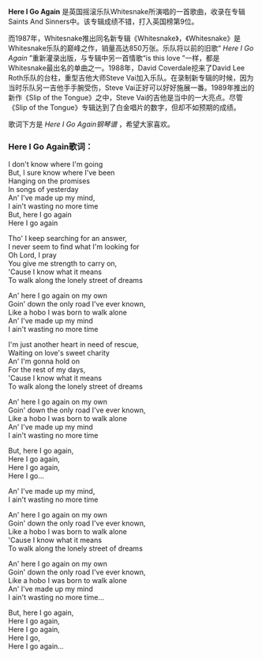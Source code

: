 

**Here I Go Again** 是英国摇滚乐队Whitesnake所演唱的一首歌曲，收录在专辑Saints And
Sinners中。该专辑成绩不错，打入英国榜第9位。

而1987年，Whitesnake推出同名新专辑《Whitesnake》，《Whitesnake》是Whitesnake乐队的巅峰之作，销量高达850万张。乐队将以前的旧歌“
_Here I Go Again_ ”重新灌录出版，与专辑中另一首情歌“is this love
”一样，都是Whitesnake最出名的单曲之一。1988年，David Coverdale挖来了David Lee
Roth乐队的台柱，重型吉他大师Steve Vai加入乐队。在录制新专辑的时候，因为当时乐队另一吉他手手腕受伤，Steve
Vai正好可以好好施展一番。1989年推出的新作《Slip of the Tongue》之中，Steve Vai的吉他是当中的一大亮点。尽管《Slip of
the Tongue》专辑达到了白金唱片的数字，但却不如预期的成绩。

歌词下方是 _Here I Go Again钢琴谱_ ，希望大家喜欢。

### Here I Go Again歌词：

I don't know where I'm going  
But, I sure know where I've been  
Hanging on the promises  
In songs of yesterday  
An' I've made up my mind,  
I ain't wasting no more time  
But, here I go again  
Here I go again

Tho' I keep searching for an answer,  
I never seem to find what I'm looking for  
Oh Lord, I pray  
You give me strength to carry on,  
'Cause I know what it means  
To walk along the lonely street of dreams

An' here I go again on my own  
Goin' down the only road I've ever known,  
Like a hobo I was born to walk alone  
An' I've made up my mind  
I ain't wasting no more time

I'm just another heart in need of rescue,  
Waiting on love's sweet charity  
An' I'm gonna hold on  
For the rest of my days,  
'Cause I know what it means  
To walk along the lonely street of dreams

An' here I go again on my own  
Goin' down the only road I've ever known,  
Like a hobo I was born to walk alone  
An' I've made up my mind  
I ain't wasting no more time

But, here I go again,  
Here I go again,  
Here I go again,  
Here I go...

An' I've made up my mind,  
I ain't wasting no more time

An' here I go again on my own  
Goin' down the only road I've ever known,  
Like a hobo I was born to walk alone  
'Cause I know what it means  
To walk along the lonely street of dreams

An' here I go again on my own  
Goin' down the only road I've ever known,  
Like a hobo I was born to walk alone  
An' I've made up my mind  
I ain't wasting no more time...

But, here I go again,  
Here I go again,  
Here I go again,  
Here I go,  
Here I go again...

